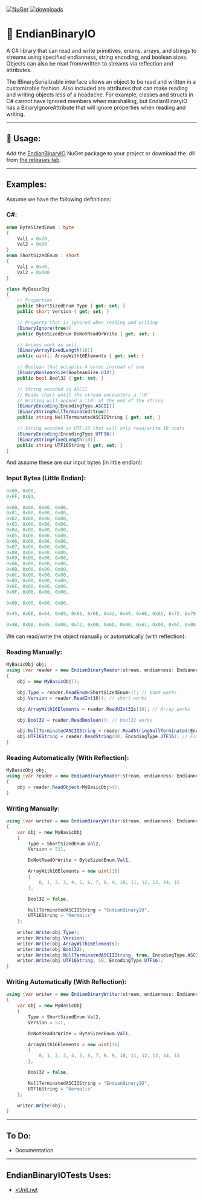 ﻿[![NuGet](https://img.shields.io/nuget/v/EndianBinaryIO.svg)](https://www.nuget.org/packages/EndianBinaryIO) [![downloads](https://img.shields.io/nuget/dt/EndianBinaryIO)](https://www.nuget.org/packages/EndianBinaryIO)

# 📖 EndianBinaryIO

A C# library that can read and write primitives, enums, arrays, and strings to streams using specified endianness, string encoding, and boolean sizes.
Objects can also be read from/written to streams via reflection and attributes.

The IBinarySerializable interface allows an object to be read and written in a customizable fashion.
Also included are attributes that can make reading and writing objects less of a headache.
For example, classes and structs in C# cannot have ignored members when marshalling, but EndianBinaryIO has a BinaryIgnoreAttribute that will ignore properties when reading and writing.

----
## 🚀 Usage:
Add the [EndianBinaryIO](https://www.nuget.org/packages/EndianBinaryIO) NuGet package to your project or download the .dll from [the releases tab](https://github.com/Kermalis/EndianBinaryIO/releases).

----
## Examples:
Assume we have the following definitions:
### C#:
```cs
enum ByteSizedEnum : byte
{
    Val1 = 0x20,
    Val2 = 0x80
}
enum ShortSizedEnum : short
{
    Val1 = 0x40,
    Val2 = 0x800
}

class MyBasicObj
{
    // Properties
    public ShortSizedEnum Type { get; set; }
    public short Version { get; set; }

    // Property that is ignored when reading and writing
    [BinaryIgnore(true)]
    public ByteSizedEnum DoNotReadOrWrite { get; set; }

    // Arrays work as well
    [BinaryArrayFixedLength(16)]
    public uint[] ArrayWith16Elements { get; set; }

    // Boolean that occupies 4 bytes instead of one
    [BinaryBooleanSize(BooleanSize.U32)]
    public bool Bool32 { get; set; }

    // String encoded in ASCII
    // Reads chars until the stream encounters a '\0'
    // Writing will append a '\0' at the end of the string
    [BinaryEncoding(EncodingType.ASCII)]
    [BinaryStringNullTerminated(true)]
    public string NullTerminatedASCIIString { get; set; }

    // String encoded in UTF-16 that will only read/write 10 chars
    [BinaryEncoding(EncodingType.UTF16)]
    [BinaryStringFixedLength(10)]
    public string UTF16String { get; set; }
}
```
And assume these are our input bytes (in little endian):
### Input Bytes (Little Endian):
```cs
0x00, 0x08,
0xFF, 0x01,

0x00, 0x00, 0x00, 0x00,
0x01, 0x00, 0x00, 0x00,
0x02, 0x00, 0x00, 0x00,
0x03, 0x00, 0x00, 0x00,
0x04, 0x00, 0x00, 0x00,
0x05, 0x00, 0x00, 0x00,
0x06, 0x00, 0x00, 0x00,
0x07, 0x00, 0x00, 0x00,
0x08, 0x00, 0x00, 0x00,
0x09, 0x00, 0x00, 0x00,
0x0A, 0x00, 0x00, 0x00,
0x0B, 0x00, 0x00, 0x00,
0x0C, 0x00, 0x00, 0x00,
0x0D, 0x00, 0x00, 0x00,
0x0E, 0x00, 0x00, 0x00,
0x0F, 0x00, 0x00, 0x00,

0x00, 0x00, 0x00, 0x00,

0x45, 0x6E, 0x64, 0x69, 0x61, 0x6E, 0x42, 0x69, 0x6E, 0x61, 0x72, 0x79, 0x49, 0x4F, 0x00,

0x4B, 0x00, 0x65, 0x00, 0x72, 0x00, 0x6D, 0x00, 0x61, 0x00, 0x6C, 0x00, 0x69, 0x00, 0x73, 0x00, 0x00, 0x00, 0x00, 0x00
```

We can read/write the object manually or automatically (with reflection):
### Reading Manually:
```cs
MyBasicObj obj;
using (var reader = new EndianBinaryReader(stream, endianness: Endianness.LittleEndian, booleanSize: BooleanSize.U32))
{
    obj = new MyBasicObj();

    obj.Type = reader.ReadEnum<ShortSizedEnum>(); // Enum works
    obj.Version = reader.ReadInt16(); // short works

    obj.ArrayWith16Elements = reader.ReadUInt32s(16); // Array works

    obj.Bool32 = reader.ReadBoolean(); // bool32 works

    obj.NullTerminatedASCIIString = reader.ReadStringNullTerminated(EncodingType.ASCII); // Stops reading at null terminator
    obj.UTF16String = reader.ReadString(10, EncodingType.UTF16); // Fixed size (10 chars) utf16
}
```
### Reading Automatically (With Reflection):
```cs
MyBasicObj obj;
using (var reader = new EndianBinaryReader(stream, endianness: Endianness.LittleEndian))
{
    obj = reader.ReadObject<MyBasicObj>();
}
```

### Writing Manually:
```cs
using (var writer = new EndianBinaryWriter(stream, endianness: Endianness.LittleEndian))
{
    var obj = new MyBasicObj
    {
        Type = ShortSizedEnum.Val2,
        Version = 511,

        DoNotReadOrWrite = ByteSizedEnum.Val1,

        ArrayWith16Elements = new uint[16]
        {
            0, 1, 2, 3, 4, 5, 6, 7, 8, 9, 10, 11, 12, 13, 14, 15
        },

        Bool32 = false,

        NullTerminatedASCIIString = "EndianBinaryIO",
        UTF16String = "Kermalis"
    };
    
    writer.Write(obj.Type);
    writer.Write(obj.Version);
    writer.Write(obj.ArrayWith16Elements);
    writer.Write(obj.Bool32);
    writer.Write(obj.NullTerminatedASCIIString, true, EncodingType.ASCII);
    writer.Write(obj.UTF16String, 10, EncodingType.UTF16);
}
```
### Writing Automatically (With Reflection):
```cs
using (var writer = new EndianBinaryWriter(stream, endianness: Endianness.LittleEndian, booleanSize: BooleanSize.U32))
{
    var obj = new MyBasicObj
    {
        Type = ShortSizedEnum.Val2,
        Version = 511,

        DoNotReadOrWrite = ByteSizedEnum.Val1,

        ArrayWith16Elements = new uint[16]
        {
            0, 1, 2, 3, 4, 5, 6, 7, 8, 9, 10, 11, 12, 13, 14, 15
        },

        Bool32 = false,

        NullTerminatedASCIIString = "EndianBinaryIO",
        UTF16String = "Kermalis"
    };

    writer.Write(obj);
}
```

----
## To Do:
* Documentation

----
## EndianBinaryIOTests Uses:
* [xUnit.net](https://github.com/xunit/xunit)